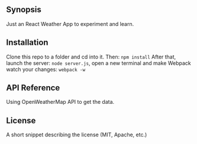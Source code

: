 ## Synopsis

Just an React Weather App to experiment and learn.

## Installation

Clone this repo to a folder and cd into it.
Then: `npm install`
After that, launch the server: `node server.js`,
open a new terminal and make Webpack watch your changes: `webpack -w`

## API Reference

Using OpenWeatherMap API to get the data.

## License

A short snippet describing the license (MIT, Apache, etc.)